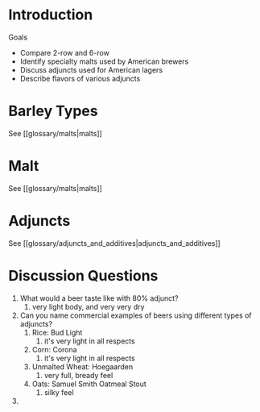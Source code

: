 # Introduction

Goals
- Compare 2-row and 6-row
- Identify specialty malts used by American brewers
- Discuss adjuncts used for American lagers
- Describe flavors of various adjuncts

# Barley Types

See [[glossary/malts|malts]]

# Malt

See [[glossary/malts|malts]]

# Adjuncts

See [[glossary/adjuncts_and_additives|adjuncts_and_additives]]

# Discussion Questions

1. What would a beer taste like with 80% adjunct?
	1. very light body, and very very dry
2. Can you name commercial examples of beers using different types of adjuncts?
	1. Rice: Bud Light
		1. it's very light in all respects
	2. Corn: Corona
		1. it's very light in all respects
	3. Unmalted Wheat: Hoegaarden
		1. very full, bready feel
	4. Oats: Samuel Smith Oatmeal Stout
		1. silky feel
3. 